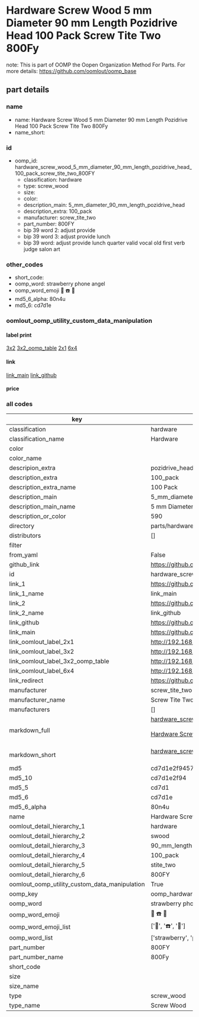 # Hardware Screw Wood 5 mm Diameter 90 mm Length Pozidrive Head 100 Pack Screw Tite Two 800Fy  

note: This is part of OOMP the Oopen Organization Method For Parts. For more details: https://github.com/oomlout/oomp_base

##  part details
  







### name
* name: Hardware Screw Wood 5 mm Diameter 90 mm Length Pozidrive Head 100 Pack Screw Tite Two 800Fy
* name_short: 
### id
* oomp_id: hardware_screw_wood_5_mm_diameter_90_mm_length_pozidrive_head_100_pack_screw_tite_two_800FY
  * classification: hardware
  * type: screw_wood
  * size: 
  * color: 
  * description_main: 5_mm_diameter_90_mm_length_pozidrive_head
  * description_extra: 100_pack
  * manufacturer: screw_tite_two
  * part_number: 800FY
  * bip 39 word 2: adjust provide
  * bip 39 word 3: adjust provide lunch
  * bip 39 word: adjust provide lunch quarter valid vocal old first verb judge salon art

### other_codes
* short_code: 
* oomp_word: strawberry phone angel
* oomp_word_emoji :strawberry: :phone: :angel:
* md5_6_alpha: 80n4u
* md5_6: cd7d1e






### oomlout_oomp_utility_custom_data_manipulation
#### label print
[3x2](http://192.168.1.245:1112/?label=oomp%2080n4u)
[3x2_oomp_table](http://192.168.1.108:1112/?label=oomp%2080n4u)
[2x1](http://192.168.1.242:1112/?label=oomp%2080n4u)
[6x4](http://192.168.1.55:1112/?label=oomp%2080n4u)    

#### link

[link_main](https://github.com/oomlout/oomlout_oomp_version_1_messy/tree/main/parts/hardware_screw_wood_5_mm_diameter_90_mm_length_pozidrive_head_100_pack_screw_tite_two_800FY) [link_github](https://github.com/oomlout/oomlout_oomp_version_1_messy/tree/main/parts/hardware_screw_wood_5_mm_diameter_90_mm_length_pozidrive_head_100_pack_screw_tite_two_800FY)                             

#### price







### all codes 
| key | value |  
| --- | --- |  
| classification | hardware |  
| classification_name | Hardware |  
| color |  |  
| color_name |  |  
| descripion_extra | pozidrive_head |  
| description_extra | 100_pack |  
| description_extra_name | 100 Pack |  
| description_main | 5_mm_diameter_90_mm_length_pozidrive_head |  
| description_main_name | 5 mm Diameter 90 mm Length Pozidrive Head |  
| description_or_color | 590 |  
| directory | parts/hardware_screw_wood_5_mm_diameter_90_mm_length_pozidrive_head_100_pack_screw_tite_two_800FY |  
| distributors | [] |  
| filter |  |  
| from_yaml | False |  
| github_link | https://github.com/oomlout/oomlout_oomp_part_src/tree/main/parts/hardware_screw_wood_5_mm_diameter_90_mm_length_pozidrive_head_100_pack_screw_tite_two_800FY |  
| id | hardware_screw_wood_5_mm_diameter_90_mm_length_pozidrive_head_100_pack_screw_tite_two_800FY |  
| link_1 | https://github.com/oomlout/oomlout_oomp_version_1_messy/tree/main/parts/hardware_screw_wood_5_mm_diameter_90_mm_length_pozidrive_head_100_pack_screw_tite_two_800FY |  
| link_1_name | link_main |  
| link_2 | https://github.com/oomlout/oomlout_oomp_version_1_messy/tree/main/parts/hardware_screw_wood_5_mm_diameter_90_mm_length_pozidrive_head_100_pack_screw_tite_two_800FY |  
| link_2_name | link_github |  
| link_github | https://github.com/oomlout/oomlout_oomp_version_1_messy/tree/main/parts/hardware_screw_wood_5_mm_diameter_90_mm_length_pozidrive_head_100_pack_screw_tite_two_800FY |  
| link_main | https://github.com/oomlout/oomlout_oomp_version_1_messy/tree/main/parts/hardware_screw_wood_5_mm_diameter_90_mm_length_pozidrive_head_100_pack_screw_tite_two_800FY |  
| link_oomlout_label_2x1 | http://192.168.1.242:1112/?label=oomp%2080n4u |  
| link_oomlout_label_3x2 | http://192.168.1.245:1112/?label=oomp%2080n4u |  
| link_oomlout_label_3x2_oomp_table | http://192.168.1.108:1112/?label=oomp%2080n4u |  
| link_oomlout_label_6x4 | http://192.168.1.55:1112/?label=oomp%2080n4u |  
| link_redirect | https://github.com/oomlout/oomlout_oomp_version_1_messy/tree/main/parts/hardware_screw_wood_5_mm_diameter_90_mm_length_pozidrive_head_100_pack_screw_tite_two_800FY |  
| manufacturer | screw_tite_two |  
| manufacturer_name | Screw Tite Two |  
| manufacturers | [] |  
| markdown_full | [hardware_screw_wood_5_mm_diameter_90_mm_length_pozidrive_head_100_pack_screw_tite_two_800FY](none)<br>[](none)<br>[Hardware Screw Wood 5 Mm Diameter 90 Mm Length Pozidrive Head 100 Pack Screw Tite Two 800Fy](none)<br><br> |  
| markdown_short | [hardware_screw_wood_5_mm_diameter_90_mm_length_pozidrive_head_100_pack_screw_tite_two_800FY](none)<br><br> |  
| md5 | cd7d1e2f94577343d5786af70a6b381c |  
| md5_10 | cd7d1e2f94 |  
| md5_5 | cd7d1 |  
| md5_6 | cd7d1e |  
| md5_6_alpha | 80n4u |  
| name | Hardware Screw Wood 5 mm Diameter 90 mm Length Pozidrive Head 100 Pack Screw Tite Two 800Fy |  
| oomlout_detail_hierarchy_1 | hardware |  
| oomlout_detail_hierarchy_2 | swood |  
| oomlout_detail_hierarchy_3 | 90_mm_length |  
| oomlout_detail_hierarchy_4 | 100_pack |  
| oomlout_detail_hierarchy_5 | stite_two |  
| oomlout_detail_hierarchy_6 | 800FY |  
| oomlout_oomp_utility_custom_data_manipulation | True |  
| oomp_key | oomp_hardware_screw_wood_5_mm_diameter_90_mm_length_pozidrive_head_100_pack_screw_tite_two_800FY |  
| oomp_word | strawberry phone angel |  
| oomp_word_emoji | :strawberry: :phone: :angel: |  
| oomp_word_emoji_list | [':strawberry:', ':phone:', ':angel:'] |  
| oomp_word_list | ['strawberry', 'phone', 'angel'] |  
| part_number | 800FY |  
| part_number_name | 800Fy |  
| short_code |  |  
| size |  |  
| size_name |  |  
| type | screw_wood |  
| type_name | Screw Wood |  
